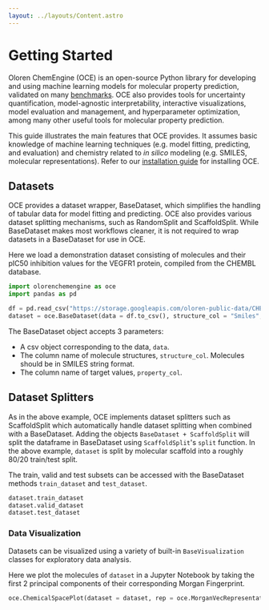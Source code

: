 ```yaml
---
layout: ../layouts/Content.astro
---
```


# Getting Started

Oloren ChemEngine (OCE) is an open-source Python library for developing and using machine learning models for molecular property prediction, validated on many [benchmarks](https://github.com/Oloren-AI/OCE-TDC). OCE also provides tools for uncertainty quantification, model-agnostic interpretability, interactive visualizations, model evaluation and management, and hyperparameter optimization, among many other useful tools for molecular property prediction.

This guide illustrates the main features that OCE provides. It assumes basic knowledge of machine learning techniques (e.g. model fitting, predicting, and evaluation) and chemistry related to *in silico* modeling (e.g. SMILES, molecular representations). Refer to our [installation guide](https://chemengine.org/install) for installing OCE.

## Datasets

OCE provides a dataset wrapper, BaseDataset, which simplifies the handling of tabular data for model fitting and predicting. OCE also provides various dataset splitting mechanisms, such as RandomSplit and ScaffoldSplit. While BaseDataset makes most workflows cleaner, it is not required to wrap datasets in a BaseDataset for use in OCE.

Here we load a demonstration dataset consisting of molecules and their pIC50 inhibition values for the VEGFR1 protein, compiled from the CHEMBL database.

```python
import olorenchemengine as oce
import pandas as pd

df = pd.read_csv("https://storage.googleapis.com/oloren-public-data/CHEMBL%20Datasets/997_2298%20-%20VEGFR1%20(CHEMBL1868).csv")
dataset = oce.BaseDataset(data = df.to_csv(), structure_col = "Smiles", property_col = "pChEMBL Value") + oce.ScaffoldSplit(split_proportions=[0.8,0.0,0.2])
```

The BaseDataset object accepts 3 parameters:
- A csv object corresponding to the data, `data`.
- The column name of molecule structures, `structure_col`. Molecules should be in SMILES string format.
- The column name of target values, `property_col`.

## Dataset Splitters
As in the above example, OCE implements dataset splitters such as ScaffoldSplit which automatically handle dataset splitting when combined with a BaseDataset. Adding the objects `BaseDataset + ScaffoldSplit` will split the dataframe in BaseDataset using `ScaffoldSplit`'s `split` function. In the above example, `dataset` is split by molecular scaffold into a roughly 80/20 train/test split.

The train, valid and test subsets can be accessed with the BaseDataset methods `train_dataset` and `test_dataset`.
```python
dataset.train_dataset
dataset.valid_dataset
dataset.test_dataset
```

### Data Visualization
Datasets can be visualized using a variety of built-in `BaseVisualization` classes for exploratory data analysis.

Here we plot the molecules of `dataset` in a Jupyter Notebook by taking the first 2 principal components of their corresponding Morgan Fingerprint.

```python
oce.ChemicalSpacePlot(dataset = dataset, rep = oce.MorganVecRepresentation()).render_ipynb()
```